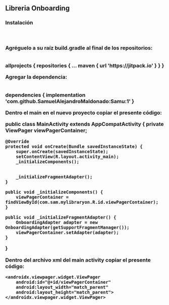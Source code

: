 
<h2>Libreria Onboarding</h2>

<h3>Instalación<h3> <br>
<p>Agréguelo a su raíz build.gradle al final de los repositorios:</p>
	<br>
	allprojects {
		repositories {
			...
			maven { url 'https://jitpack.io' }
		}
	}


<br>
<p>Agregar la dependencia:</p>
<br>
dependencies {
	        implementation 'com.github.SamuelAlejandroMaldonado:Samu:1'
	}
  
  

Dentro el main en el nuevo proyecto copiar el presente código:
  
  public class MainActivity extends AppCompatActivity {
    private ViewPager viewPagerContainer;

    @Override
    protected void onCreate(Bundle savedInstanceState) {
        super.onCreate(savedInstanceState);
        setContentView(R.layout.activity_main);
        _initializeComponents();


        _initializeFragmentAdapter();
    }

    public void _initializeComponents() {
        viewPagerContainer = findViewById(com.sam.mylibraryon.R.id.viewPagerContainer);
    }

    public void _initializeFragmentAdapter() {
        OnboardingAdapter adapter = new OnboardingAdapter(getSupportFragmentManager());
        viewPagerContainer.setAdapter(adapter);
    }

}

<p>Dentro del archivo xml del main activity copiar el presente código:</p>

<?xml version="1.0" encoding="utf-8"?>
<LinearLayout xmlns:android="http://schemas.android.com/apk/res/android"
    xmlns:app="http://schemas.android.com/apk/res-auto"
    xmlns:tools="http://schemas.android.com/tools"
    android:layout_width="match_parent"
    android:layout_height="match_parent"
    tools:context=".MainActivity">

    <androidx.viewpager.widget.ViewPager
        android:id="@+id/viewPagerContainer"
        android:layout_width="match_parent"
        android:layout_height="match_parent">
    </androidx.viewpager.widget.ViewPager>

</LinearLayout>
